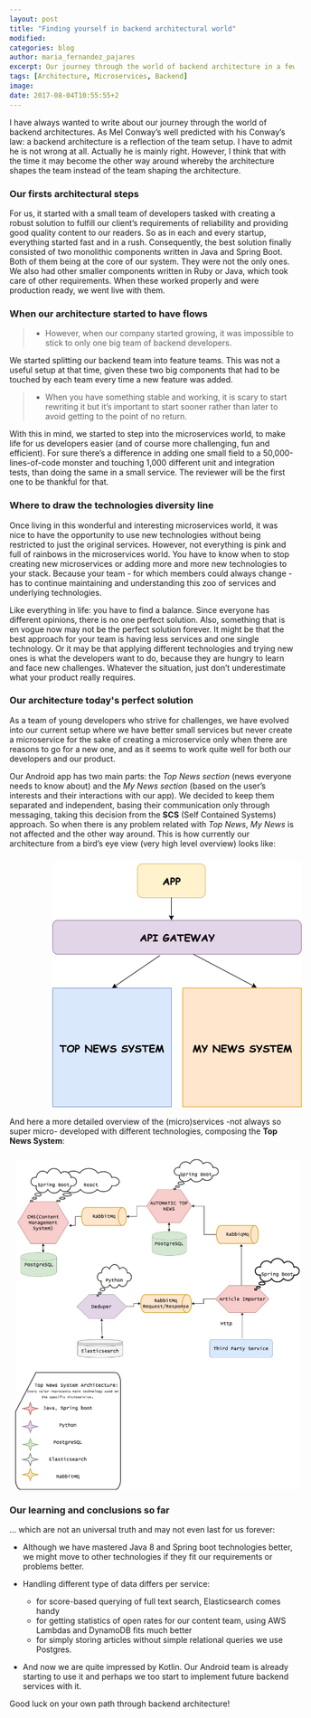 ```yaml
---
layout: post
title: "Finding yourself in backend architectural world"
modified:
categories: blog
author: maria_fernandez_pajares
excerpt: Our journey through the world of backend architecture in a few words.
tags: [Architecture, Microservices, Backend]
image:
date: 2017-08-04T10:55:55+2
---
```


I have always wanted to write about our journey through the world of backend architectures. As Mel Conway’s well predicted with his Conway’s law: a backend architecture is a reflection of the team setup. I have to admit he is not wrong at all. Actually he is mainly right. However, I think that with the time it may become the other way around whereby the architecture shapes the team instead of the team shaping the architecture.

### Our firsts architectural steps

For us, it started with a small team of developers tasked with creating a robust solution to fulfill our client’s requirements of reliability and providing good quality content to our readers. So as in each and every startup, everything started fast and in a rush. Consequently, the best solution finally consisted of two monolithic components written in Java and Spring Boot. Both of them being at the core of our system. They were not the only ones. We also had other smaller components written in Ruby or Java, which took care of other requirements. When these worked properly and were production ready, we went live with them.

### When our architecture started to have flows
> - However, when our company started growing, it was impossible to stick to only one big team of backend developers. 

We started splitting our backend team into feature teams. This was not a useful setup at that time, given these two big components that had to be touched by each team every time a new feature was added.

> - When you have something stable and working, it is scary to start rewriting it but it’s important to start sooner rather than later to avoid getting to the point of no return.

With this in mind, we started to step into the microservices world, to make life for us developers easier (and of course more challenging, fun and efficient). For sure there’s a difference in adding one small field to a 50,000-lines-of-code monster and touching 1,000 different unit and integration tests, than doing the same in a small service. The reviewer will be the first one to be thankful for that.

### Where to draw the technologies diversity line
Once living in this wonderful and interesting microservices world, it was nice to have the opportunity to use new technologies without being restricted to just the original services. However, not everything is pink and full of rainbows in the microservices world. You have to know when to stop creating new microservices or adding more and more new technologies to your stack. Because your team - for which members could always change - has to continue maintaining and understanding this zoo of services and underlying technologies. 

Like everything in life: you have to find a balance. Since everyone has different opinions, there is no one perfect solution. Also, something that is en vogue now may not be the perfect solution forever. It might be that the best approach for your team is having less services and one single technology. Or it may be that applying different technologies and trying new ones is what the developers want to do, because they are hungry to learn and face new challenges. Whatever the situation, just don’t underestimate what your product really requires.

### Our architecture today's perfect solution
As a team of young developers who strive for challenges, we have evolved into our current setup where we have better small services but never create a microservice for the sake of creating a microservice only when there are reasons to go for a new one, and as it seems to work quite well for both our developers and our product.

Our Android app has two main parts: the _Top News section_ (news everyone needs to know about) and the _My News section_ (based on the user’s interests and their interactions with our app). We decided to keep them separated and independent, basing their communication only through messaging, taking this decision from the **SCS** (Self Contained Systems) approach. So when there is any problem related with _Top News_, _My News_ is not affected and the other way around. This is how currently our architecture from a bird’s eye view (very high level overview) looks like:

<img style="margin: auto; margin-left: 15%; margin-top: 10px;" src="/images/blog/upday_architecture/high-level_arch_overview.jpg"/><br/>

And here a more detailed overview of the (micro)services -not always so super micro- developed with different technologies, composing the **Top News System**:

<img style="margin: auto; margin-left: 2%; margin-top: 10px;" src="/images/blog/upday_architecture/microservices_top_news_system.jpg"/><br/>


### Our learning and conclusions so far

… which are not an universal truth and may not even last for us forever:

- Although we have mastered Java 8 and Spring boot technologies better, we might move to other technologies if they fit our requirements or problems better.

- Handling different type of data differs per service:
    
    -  for score-based querying of full text search, Elasticsearch comes handy
    -  for getting statistics of open rates for our content team, using AWS Lambdas and DynamoDB fits much better
    -  for simply storing articles without simple relational queries we use Postgres.
 
- And now we are quite impressed by Kotlin. Our Android team is already starting to use it and perhaps we too start to implement future backend services with it.

Good luck on your own path through backend architecture!
